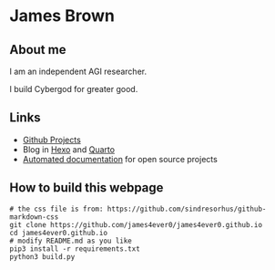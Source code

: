 <h1>James Brown<div style="float: right;"><a style="margin-left:10px;"><i class="bi bi-linkedin"></i></a><a href="https://twitter.com/YHatsuii" style="margin-left:10px;"><i class="bi bi-twitter"></i></a></div></h1>

## About me

I am an independent AGI researcher.

I build Cybergod for greater good.

## Links

- [Github Projects](https://github.com/james4ever0)
- Blog in [Hexo](https://james4ever0.github.io/blog) and [Quarto](https://james4ever0.github.io/blog_quarto)
- [Automated documentation](https://james4ever0.github.io/shelf.html) for open source projects

## How to build this webpage

<pre lang="bash"><code># the css file is from: https://github.com/sindresorhus/github-markdown-css
git clone https://github.com/james4ever0/james4ever0.github.io
cd james4ever0.github.io
# modify README.md as you like
pip3 install -r requirements.txt
python3 build.py</code></pre>
